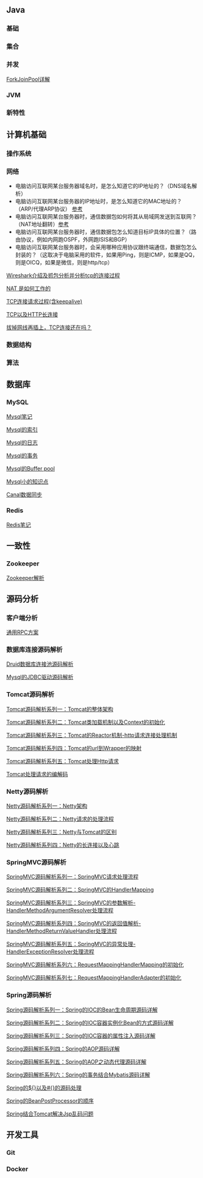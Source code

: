 ## Java

### 基础

### 集合

### 并发

[ForkJoinPool详解](docs/java/concurrent/ForkJoinPool源码解析/ForkJoinPool源码详解.md)

### JVM

### 新特性

## 计算机基础

### 操作系统

### 网络

- 电脑访问互联网某台服务器域名时，是怎么知道它的IP地址的？（DNS域名解析） 
- 电脑访问互联网某台服务器的IP地址时，是怎么知道它的MAC地址的？（ARP/代理ARP协议） [参考](https://www.bilibili.com/video/BV1jV4y1G77w/?spm_id_from=autoNext&vd_source=099fd42798be92bb9ffab7824eb5b945)
- 电脑访问互联网某台服务器时，通信数据包如何将其从局域网发送到互联网？（NAT地址翻转）[参考](http://www.52im.net/thread-3506-1-1.html?spm=a2c6h.12873639.article-detail.16.570f3ab0TTsNAj) 
- 电脑访问互联网某台服务器时，通信数据包怎么知道目标IP具体的位置？（路由协议，例如内网跑OSPF，外网跑ISIS和BGP） 
- 电脑访问互联网某台服务器时，会采用哪种应用协议跟终端通信，数据包怎么封装的？（这取决于电脑采用的软件，如果用Ping，则是ICMP，如果是QQ，则是OICQ，如果是微信，则是http/tcp）

[Wireshark介绍及抓包分析并分析tcp的连接过程](https://pdai.tech/md/develop/protocol/dev-protocol-tool-wireshark.html)

[NAT 是如何工作的](https://blog.51cto.com/u_15239532/3009528)

[TCP连接请求过程(含keepalive)](docs/cs-basics/network/TCP连接请求过程(含keepalive).md)

[TCP以及HTTP长连接](docs/cs-basics/network/TCP以及HTTP的长连接.md)

[拔掉网线再插上，TCP连接还在吗？](https://developer.aliyun.com/article/875118)


### 数据结构

### 算法

## 数据库

### MySQL

[Mysql笔记](docs/database/mysql/Mysql笔记.md)

[Mysql的索引](docs/database/mysql/Mysql的索引.md)

[Mysql的日志](docs/database/mysql/Mysql的日志.md)

[Mysql的事务](docs/database/mysql/Mysql的事务.md)

[Mysql的Buffer pool](docs/database/mysql/Mysql的Buffer-pool.md)

[Mysql小的知识点](docs/database/mysql/Mysql小的知识点.md)

[Canal数据同步](docs/database/mysql/Canal数据同步.md)

### Redis

[Redis笔记](docs/database/mysql/Mysql笔记.md)

## 一致性

### Zookeeper

[Zookeeper解析](docs/tools/Zookeeper解析.md)

## 源码分析

### 客户端分析

[通用RPC方案](docs/source-code-analysis/Netty/通用RPC方案.md)

### 数据库连接源码解析

[Druid数据库连接池源码解析](docs/source-code-analysis/数据库连接/Druid数据库连接池源码解析.md)

[Mysql的JDBC驱动源码解析](docs/source-code-analysis/数据库连接/Mysql的JDBC驱动源码解析.md)


### Tomcat源码解析

[Tomcat源码解析系列一：Tomcat的整体架构](docs/source-code-analysis/tomcat/系列一：Tomcat的整体架构.md)

[Tomcat源码解析系列二：Tomcat类加载机制以及Context的初始化](docs/source-code-analysis/tomcat/系列二：Tomcat类加载机制以及Context的初始化.md)

[Tomcat源码解析系列三：Tomcat的Reactor机制-http请求连接处理机制](docs/source-code-analysis/tomcat/系列三：Tomcat的Reactor机制-http请求连接处理机制.md)

[Tomcat源码解析系列四：Tomcat的url到Wrapper的映射](docs/source-code-analysis/tomcat/系列四：Tomcat的url到Wrapper的映射.md)

[Tomcat源码解析系列五：Tomcat处理Http请求](docs/source-code-analysis/tomcat/系列五：Tomcat处理Http请求.md)

[Tomcat处理请求的编解码](docs/source-code-analysis/tomcat/Tomcat处理请求的编解码.md)

### Netty源码解析

[Netty源码解析系列一：Netty架构](docs/source-code-analysis/Netty/系列一：Netty架构.md)

[Netty源码解析系列二：Netty请求的处理流程](docs/source-code-analysis/Netty/系列二：Netty请求的处理流程.md)

[Netty源码解析系列三：Netty与Tomcat的区别](docs/source-code-analysis/Netty/系列三：Netty与Tomcat的区别.md)

[Netty源码解析系列四：Netty的长连接以及心跳](docs/source-code-analysis/Netty/Netty的长连接以及心跳.md)

### SpringMVC源码解析

[SpringMVC源码解析系列一：SpringMVC请求处理流程](docs/source-code-analysis/Spring/SpringMVC/SpringMVC系列一：SpringMVC请求处理流程.md)

[SpringMVC源码解析系列二：SpringMVC的HandlerMapping](docs/source-code-analysis/Spring/SpringMVC/SpringMVC系列二：SpringMVC的HandlerMapping.md)

[SpringMVC源码解析系列三：SpringMVC的参数解析-HandlerMethodArgumentResolver处理流程](docs/source-code-analysis/Spring/SpringMVC/SpringMVC系列三：SpringMVC的参数解析-HandlerMethodArgumentResolver处理流程.md)

[SpringMVC源码解析系列四：SpringMVC的返回值解析-HandlerMethodReturnValueHandler处理流程](docs/source-code-analysis/Spring/SpringMVC/SpringMVC系列四：SpringMVC的返回值解析-HandlerMethodReturnValueHandler处理流程.md)

[SpringMVC源码解析系列五：SpringMVC的异常处理-HandlerExceptionResolver处理流程](docs/source-code-analysis/Spring/SpringMVC/SpringMVC系列五：SpringMVC的异常处理-HandlerExceptionResolver处理流程.md)

[SpringMVC源码解析系列六：RequestMappingHandlerMapping的初始化](docs/source-code-analysis/Spring/SpringMVC/SpringMVC系列六：RequestMappingHandlerMapping的初始化.md)

[SpringMVC源码解析系列七：RequestMappingHandlerAdapter的初始化](docs/source-code-analysis/Spring/SpringMVC/SpringMVC系列七：RequestMappingHandlerAdapter的初始化.md)

### Spring源码解析

[Spring源码解析系列一：Spring的IOC的Bean生命周期源码详解](docs/source-code-analysis/Spring/Spring的IOC的Bean生命周期源码详解.md)

[Spring源码解析系列二：Spring的IOC容器实例化Bean的方式源码详解](docs/source-code-analysis/Spring/Spring的IOC容器实例化Bean的方式源码详解.md)

[Spring源码解析系列三：Spring的IOC容器的属性注入源码详解](docs/source-code-analysis/Spring/Spring的IOC容器的属性注入源码详解.md)

[Spring源码解析系列四：Spring的AOP源码详解](docs/source-code-analysis/Spring/Spring的AOP源码详解.md)

[Spring源码解析系列五：Spring的AOP之动态代理源码详解](docs/source-code-analysis/Spring/Spring的AOP之动态代理源码详解.md)

[Spring源码解析系列六：Spring的事务结合Mybatis源码详解](docs/source-code-analysis/Spring/Spring的事务结合Mybatis源码详解.md)

[Spring的${}以及#{}的源码处理](docs/source-code-analysis/Spring/Spring的占位符源码处理.md)

[Spring的BeanPostProcessor的顺序](docs/source-code-analysis/Spring/Spring的BeanPostProcessor的顺序.md)

[Spring结合Tomcat解决Jsp乱码问题](docs/source-code-analysis/Spring/Spring结合Tomcat解决Jsp乱码问题.md)

## 开发工具

### Git

### Docker

